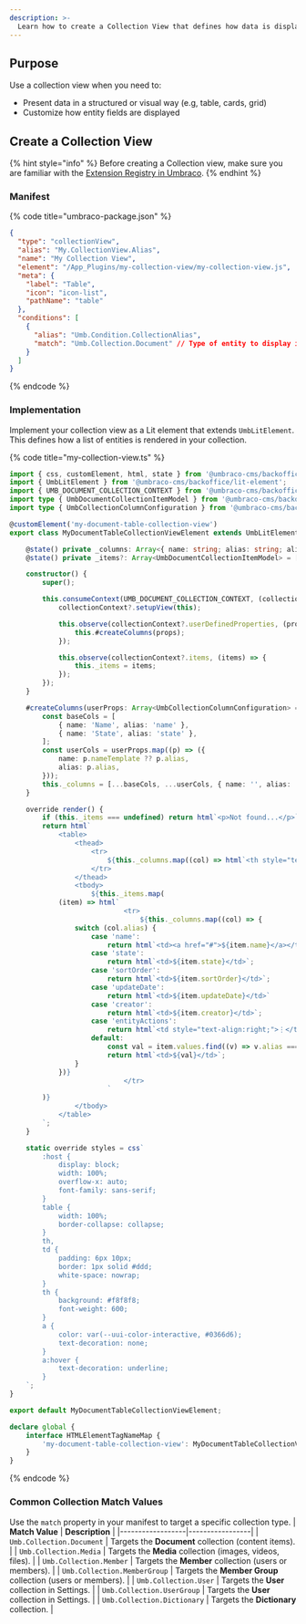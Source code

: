 ```yaml
---
description: >-
  Learn how to create a Collection View that defines how data is displayed within a collection in Umbraco.
---
```


## Purpose
Use a collection view when you need to:
- Present data in a structured or visual way (e.g, table, cards, grid)
- Customize how entity fields are displayed

## Create a Collection View

{% hint style="info" %}
Before creating a Collection view, make sure you are familiar with the [Extension Registry in Umbraco](../../../../customizing/extending-overview/extension-registry/register-extensions.md).
{% endhint %}

### Manifest
{% code title="umbraco-package.json" %}
```json
{
  "type": "collectionView",
  "alias": "My.CollectionView.Alias",
  "name": "My Collection View",
  "element": "/App_Plugins/my-collection-view/my-collection-view.js",
  "meta": {
    "label": "Table",
    "icon": "icon-list",
    "pathName": "table"
  },
  "conditions": [
    {
      "alias": "Umb.Condition.CollectionAlias",
      "match": "Umb.Collection.Document" // Type of entity to display in this collection view
    }
  ]
}
```
{% endcode %}

### Implementation

Implement your collection view as a Lit element that extends `UmbLitElement`.
This defines how a list of entities is rendered in your collection.

{% code title="my-collection-view.ts" %}
```typescript
import { css, customElement, html, state } from '@umbraco-cms/backoffice/external/lit';
import { UmbLitElement } from '@umbraco-cms/backoffice/lit-element';
import { UMB_DOCUMENT_COLLECTION_CONTEXT } from '@umbraco-cms/backoffice/document';
import type { UmbDocumentCollectionItemModel } from '@umbraco-cms/backoffice/document';
import type { UmbCollectionColumnConfiguration } from '@umbraco-cms/backoffice/collection';

@customElement('my-document-table-collection-view')
export class MyDocumentTableCollectionViewElement extends UmbLitElement {

    @state() private _columns: Array<{ name: string; alias: string; align?: string }> = [];
    @state() private _items?: Array<UmbDocumentCollectionItemModel> = [];

    constructor() {
        super();

        this.consumeContext(UMB_DOCUMENT_COLLECTION_CONTEXT, (collectionContext) => {
            collectionContext?.setupView(this);

            this.observe(collectionContext?.userDefinedProperties, (props) => {
                this.#createColumns(props);
            });

            this.observe(collectionContext?.items, (items) => {
                this._items = items;
            });
        });
    }

    #createColumns(userProps: Array<UmbCollectionColumnConfiguration> = []) {
        const baseCols = [
            { name: 'Name', alias: 'name' },
            { name: 'State', alias: 'state' },
        ];
        const userCols = userProps.map((p) => ({
            name: p.nameTemplate ?? p.alias,
            alias: p.alias,
        }));
        this._columns = [...baseCols, ...userCols, { name: '', alias: 'entityActions', align: 'right' }];
    }

    override render() {
        if (this._items === undefined) return html`<p>Not found...</p>`;
        return html`
            <table>
                <thead>
                    <tr>
                        ${this._columns.map((col) => html`<th style="text-align:${col.align ?? 'left'}">${col.name}</th>`)}
                    </tr>
                </thead>
                <tbody>
                    ${this._items.map(
            (item) => html`
                            <tr>
                                ${this._columns.map((col) => {
                switch (col.alias) {
                    case 'name':
                        return html`<td><a href="#">${item.name}</a></td>`;
                    case 'state':
                        return html`<td>${item.state}</td>`;
                    case 'sortOrder':
                        return html`<td>${item.sortOrder}</td>`;
                    case 'updateDate':
                        return html`<td>${item.updateDate}</td>`
                    case 'creator':
                        return html`<td>${item.creator}</td>`;
                    case 'entityActions':
                        return html`<td style="text-align:right;">⋮</td>`;
                    default:
                        const val = item.values.find((v) => v.alias === col.alias)?.value ?? '';
                        return html`<td>${val}</td>`;
                }
            })}
                            </tr>
                        `
        )}
                </tbody>
            </table>
        `;
    }

    static override styles = css`
        :host {
            display: block;
            width: 100%;
            overflow-x: auto;
            font-family: sans-serif;
        }
        table {
            width: 100%;
            border-collapse: collapse;
        }
        th,
        td {
            padding: 6px 10px;
            border: 1px solid #ddd;
            white-space: nowrap;
        }
        th {
            background: #f8f8f8;
            font-weight: 600;
        }
        a {
            color: var(--uui-color-interactive, #0366d6);
            text-decoration: none;
        }
        a:hover {
            text-decoration: underline;
        }
    `;
}

export default MyDocumentTableCollectionViewElement;

declare global {
    interface HTMLElementTagNameMap {
        'my-document-table-collection-view': MyDocumentTableCollectionViewElement;
    }
}
```
{% endcode %}

### Common Collection Match Values

Use the `match` property in your manifest to target a specific collection type.
| **Match Value** | **Description** |
|------------------|-----------------|
| `Umb.Collection.Document` | Targets the **Document** collection (content items). |
| `Umb.Collection.Media` | Targets the **Media** collection (images, videos, files). |
| `Umb.Collection.Member` | Targets the **Member** collection (users or members). |
| `Umb.Collection.MemberGroup` | Targets the **Member Group** collection (users or members). |
| `Umb.Collection.User` | Targets the **User** collection in Settings. |
| `Umb.Collection.UserGroup` | Targets the **User** collection in Settings. |
| `Umb.Collection.Dictionary` | Targets the **Dictionary** collection. |
